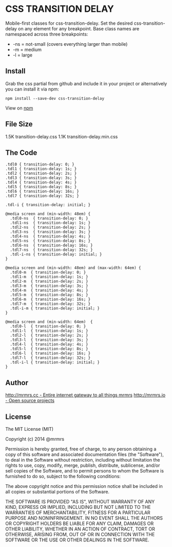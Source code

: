# CSS TRANSITION DELAY

  Mobile-first classes for css-transition-delay.
  Set the desired css-transition-delay on any element for any breakpoint.
  Base class names are namespaced across three breakpoints:

*  -ns = not-small (covers everything larger than mobile)
*  -m  = medium
*  -l  = large

## Install
Grab the css partial from github and include it in your project or alternatively
you can install it via npm:
```
npm install --save-dev css-transition-delay
```
View on [npm](https://www.npmjs.org/package/css-transition-delay)


## File Size

1.5K transition-delay.css
1.1K transition-delay.min.css

## The Code
```
.tdl0 { transition-delay: 0; }
.tdl1 { transition-delay: 1s; }
.tdl2 { transition-delay: 2s; }
.tdl3 { transition-delay: 3s; }
.tdl4 { transition-delay: 4s; }
.tdl5 { transition-delay: 8s; }
.tdl6 { transition-delay: 16s; }
.tdl7 { transition-delay: 32s; }

.tdl-i { transition-delay: initial; }

@media screen and (min-width: 48em) {
  .tdl0-ns  { transition-delay: 0; }
  .tdl1-ns  { transition-delay: 1s; }
  .tdl2-ns  { transition-delay: 2s; }
  .tdl3-ns  { transition-delay: 3s; }
  .tdl4-ns  { transition-delay: 4s; }
  .tdl5-ns  { transition-delay: 8s; }
  .tdl6-ns  { transition-delay: 16s; }
  .tdl7-ns  { transition-delay: 32s; }
  .tdl-i-ns { transition-delay: initial; }
}

@media screen and (min-width: 48em) and (max-width: 64em) {
  .tdl0-m  { transition-delay: 0; }
  .tdl1-m  { transition-delay: 1s; }
  .tdl2-m  { transition-delay: 2s; }
  .tdl3-m  { transition-delay: 3s; }
  .tdl4-m  { transition-delay: 4s; }
  .tdl5-m  { transition-delay: 8s; }
  .tdl6-m  { transition-delay: 16s; }
  .tdl7-m  { transition-delay: 32s; }
  .tdl-i-m { transition-delay: initial; }
}

@media screen and (min-width: 64em)  {
  .tdl0-l  { transition-delay: 0; }
  .tdl1-l  { transition-delay: 1s; }
  .tdl2-l  { transition-delay: 2s; }
  .tdl3-l  { transition-delay: 3s; }
  .tdl4-l  { transition-delay: 4s; }
  .tdl5-l  { transition-delay: 8s; }
  .tdl6-l  { transition-delay: 16s; }
  .tdl7-l  { transition-delay: 32s; }
  .tdl-i-l { transition-delay: initial; }
}

```

## Author

[http://mrmrs.cc - Entire internet gateway to all things mrmrs](http://mrmrs.cc)
[http://mrmrs.io - Open source projects](http://mrmrs.io)

## License

The MIT License (MIT)

Copyright (c) 2014 @mrmrs

Permission is hereby granted, free of charge, to any person obtaining a copy
of this software and associated documentation files (the "Software"), to deal
in the Software without restriction, including without limitation the rights
to use, copy, modify, merge, publish, distribute, sublicense, and/or sell
copies of the Software, and to permit persons to whom the Software is
furnished to do so, subject to the following conditions:

The above copyright notice and this permission notice shall be included in
all copies or substantial portions of the Software.

THE SOFTWARE IS PROVIDED "AS IS", WITHOUT WARRANTY OF ANY KIND, EXPRESS OR
IMPLIED, INCLUDING BUT NOT LIMITED TO THE WARRANTIES OF MERCHANTABILITY,
FITNESS FOR A PARTICULAR PURPOSE AND NONINFRINGEMENT. IN NO EVENT SHALL THE
AUTHORS OR COPYRIGHT HOLDERS BE LIABLE FOR ANY CLAIM, DAMAGES OR OTHER
LIABILITY, WHETHER IN AN ACTION OF CONTRACT, TORT OR OTHERWISE, ARISING FROM,
OUT OF OR IN CONNECTION WITH THE SOFTWARE OR THE USE OR OTHER DEALINGS IN
THE SOFTWARE.

